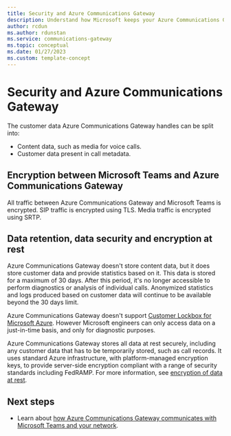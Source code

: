 ```yaml
---
title: Security and Azure Communications Gateway
description: Understand how Microsoft keeps your Azure Communications Gateway and user data secure
author: rcdun
ms.author: rdunstan
ms.service: communications-gateway
ms.topic: conceptual
ms.date: 01/27/2023
ms.custom: template-concept
---
```


# Security and Azure Communications Gateway

The customer data Azure Communications Gateway handles can be split into:

- Content data, such as media for voice calls.
- Customer data present in call metadata.

## Encryption between Microsoft Teams and Azure Communications Gateway

All traffic between Azure Communications Gateway and Microsoft Teams is encrypted. SIP traffic is encrypted using TLS. Media traffic is encrypted using SRTP.

## Data retention, data security and encryption at rest

Azure Communications Gateway doesn't store content data, but it does store customer data and provide statistics based on it. This data is stored for a maximum of 30 days. After this period, it's no longer accessible to perform diagnostics or analysis of individual calls. Anonymized statistics and logs produced based on customer data will continue to be available beyond the 30 days limit.

Azure Communications Gateway doesn't support [Customer Lockbox for Microsoft Azure](/azure/security/fundamentals/customer-lockbox-overview).  However Microsoft engineers can only access data on a just-in-time basis, and only for diagnostic purposes.

Azure Communications Gateway stores all data at rest securely, including any customer data that has to be temporarily stored, such as call records.  It uses standard Azure infrastructure, with platform-managed encryption keys, to provide server-side encryption compliant with a range of security standards including FedRAMP. For more information, see [encryption of data at rest](../security/fundamentals/encryption-overview.md).

## Next steps

- Learn about [how Azure Communications Gateway communicates with Microsoft Teams and your network](interoperability.md).


